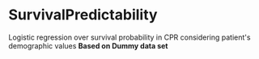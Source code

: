# SurvivalPredictability
Logistic regression over survival probability in CPR considering patient's demographic values
**Based on Dummy data set**
